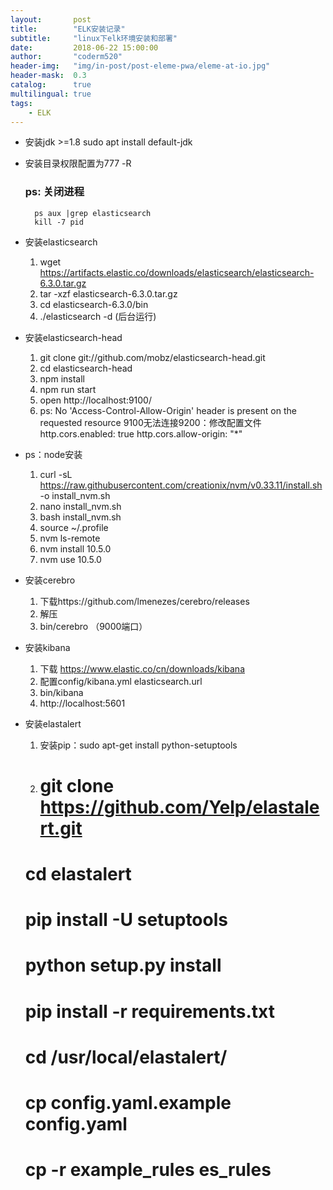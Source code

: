 ```yaml
---
layout:       post
title:        "ELK安装记录"
subtitle:     "linux下elk环境安装和部署"
date:         2018-06-22 15:00:00
author:       "coderm520"
header-img:   "img/in-post/post-eleme-pwa/eleme-at-io.jpg"
header-mask:  0.3
catalog:      true
multilingual: true
tags:
    - ELK
---
```



<!-- Chinese Version -->
<!-- <div class="zh post-container">
    {% capture about_zh %}{% include posts/2017-07-12-upgrading-eleme-to-pwa/zh.md %}{% endcapture %}
    {{ about_zh | markdownify }}
</div> -->

<!-- English Version -->
<!-- <div class="en post-container">
    {% capture about_en %}{% include posts/2017-07-12-upgrading-eleme-to-pwa/en.md %}{% endcapture %}
    {{ about_en | markdownify }}
</div> -->

<!-- >大家好 -->
<!-- <div class="zh post-container"> -->
- 安装jdk >=1.8  sudo apt install default-jdk 
- 安装目录权限配置为777   -R
  ### ps: 关闭进程
        ps aux |grep elasticsearch
        kill -7 pid
- 安装elasticsearch
    1. wget https://artifacts.elastic.co/downloads/elasticsearch/elasticsearch-6.3.0.tar.gz
    2. tar -xzf elasticsearch-6.3.0.tar.gz
    3. cd elasticsearch-6.3.0/bin
    4. ./elasticsearch -d  (后台运行)
- 安装elasticsearch-head
    1. git clone git://github.com/mobz/elasticsearch-head.git
    2. cd elasticsearch-head
    3. npm install
    4. npm run start
    5. open http://localhost:9100/  
    6. ps: No 'Access-Control-Allow-Origin' header is present on the requested resource
    9100无法连接9200：修改配置文件http.cors.enabled: true
    http.cors.allow-origin: "*"
- ps：node安装
    1. curl -sL https://raw.githubusercontent.com/creationix/nvm/v0.33.11/install.sh -o install_nvm.sh
    2. nano install_nvm.sh
    3. bash install_nvm.sh
    4. source ~/.profile
    5. nvm ls-remote
    6. nvm install 10.5.0
    7. nvm use 10.5.0
- 安装cerebro 
    1. 下载https://github.com/lmenezes/cerebro/releases
    2. 解压
    3. bin/cerebro   （9000端口）

- 安装kibana
    1. 下载 https://www.elastic.co/cn/downloads/kibana
    2. 配置config/kibana.yml elasticsearch.url
    3. bin/kibana
    4. http://localhost:5601

- 安装elastalert
    1. 安装pip：sudo apt-get install python-setuptools
    2. # git clone https://github.com/Yelp/elastalert.git
    # cd elastalert
    # pip install -U setuptools
    # python setup.py install
    # pip install -r requirements.txt  

    # cd /usr/local/elastalert/
    # cp config.yaml.example config.yaml
    # cp -r example_rules es_rules
    
<!-- </div> -->